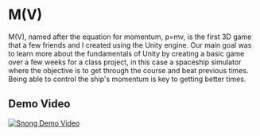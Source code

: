 # M(V)
M(V), named after the equation for momentum, p=mv, is the first 3D game that a few friends and I created using the Unity engine. Our main goal was to learn more about the fundamentals of Unity by creating a basic game over a few weeks for a class project, in this case a spaceship simulator where the objective is to get through the course and beat previous times. Being able to control the ship's momentum is key to getting better times.

## Demo Video
[![Snong Demo Video](http://img.youtube.com/vi/qms83QqoihE/0.jpg)](http://www.youtube.com/watch?v=qms83QqoihE "M(V) Demo Video")

